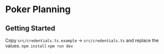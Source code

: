 # Poker Planning

## Getting Started
Copy `src/credentials.ts.example` -> `src/credentials.ts` and replace the values.
`npm install`
`npm run dev`